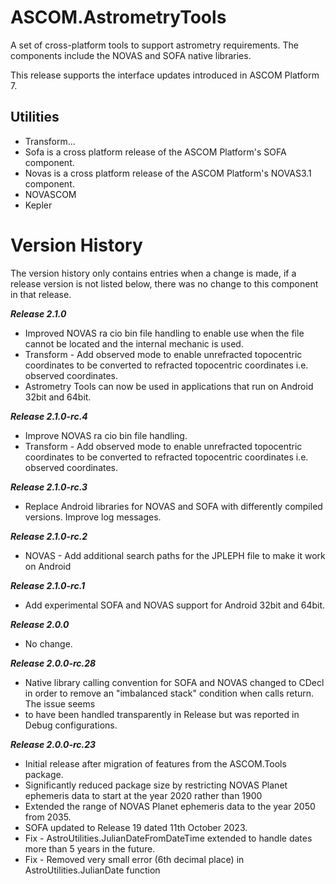 # ASCOM.AstrometryTools

A set of cross-platform tools to support astrometry requirements. The components include the NOVAS and SOFA native libraries.

This release supports the interface updates introduced in ASCOM Platform 7.

## Utilities
* Transform...
* Sofa is a cross platform release of the ASCOM Platform's SOFA component.
* Novas is a cross platform release of the ASCOM Platform's NOVAS3.1 component.
* NOVASCOM
* Kepler

# Version History
The version history only contains entries when a change is made, if a release version is not listed below, there was no change to this component in that release.

***Release 2.1.0***
* Improved NOVAS ra cio bin file handling to enable use when the file cannot be located and the internal mechanic is used.
* Transform - Add observed mode to enable unrefracted topocentric coordinates to be converted to refracted topocentric coordinates i.e. observed coordinates.
* Astrometry Tools can now be used in applications that run on Android 32bit and 64bit.

***Release 2.1.0-rc.4***
* Improve NOVAS ra cio bin file handling.
* Transform - Add observed mode to enable unrefracted topocentric coordinates to be converted to refracted topocentric coordinates i.e. observed coordinates.

***Release 2.1.0-rc.3***
* Replace Android libraries for NOVAS and SOFA with differently compiled versions. Improve log messages.

***Release 2.1.0-rc.2***
* NOVAS - Add additional search paths for the JPLEPH file to make it work on Android

***Release 2.1.0-rc.1***
* Add experimental SOFA and NOVAS support for Android 32bit and 64bit.

***Release 2.0.0***
* No change.

***Release 2.0.0-rc.28***
* Native library calling convention for SOFA and NOVAS changed to CDecl in order to remove an "imbalanced stack" condition when calls return. The issue seems 
* to have been handled transparently in Release but was reported in Debug configurations.

***Release 2.0.0-rc.23***
* Initial release after migration of features from the ASCOM.Tools package.
* Significantly reduced package size by restricting NOVAS Planet ephemeris data to start at the year 2020 rather than 1900
* Extended the range of NOVAS Planet ephemeris data to the year 2050 from 2035.
* SOFA updated to Release 19 dated 11th October 2023.
* Fix - AstroUtilities.JulianDateFromDateTime extended to handle dates more than 5 years in the future.
* Fix - Removed very small error (6th decimal place) in AstroUtilities.JulianDate function